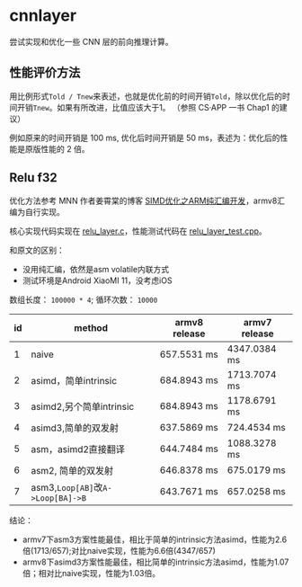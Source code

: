# cnnlayer

尝试实现和优化一些 CNN 层的前向推理计算。

## 性能评价方法

用比例形式`Told / Tnew`来表述，也就是优化前的时间开销`Told`，除以优化后的时间开销`Tnew`。如果有所改进，比值应该大于1。
（参照 CS·APP 一书 Chap1 的建议）

例如原来的时间开销是 100 ms, 优化后时间开销是 50 ms，表述为：优化后的性能是原版性能的 2 倍。

## Relu f32

优化方法参考 MNN 作者姜霄棠的博客 [SIMD优化之ARM纯汇编开发](https://blog.csdn.net/jxt1234and2010/article/details/104012746)，armv8汇编为自行实现。

核心实现代码实现在 [relu_layer.c](relu_layer.c)，性能测试代码在 [relu_layer_test.cpp](relu_layer_test.cpp)。

和原文的区别：
- 没用纯汇编，依然是asm volatile内联方式
- 测试环境是Android XiaoMI 11，没考虑iOS

数组长度： `100000 * 4`;
循环次数： `10000`

| id | method               | armv8 release  | armv7 release |
| -- | -------------------- | -------------- | ------------- |
| 1  | naive                | 657.5531 ms    | 4347.0384 ms  |
| 2  | asimd，简单intrinsic | 684.8943 ms    | 1713.7074 ms  |
| 3  | asimd2,另个简单intrinsic | 684.8943 ms| 1178.6791 ms  |
| 4  | asimd3,简单的双发射  | 637.5869 ms    |  724.4534 ms  |
| 5  | asm，asimd2直接翻译  | 644.7484 ms    | 1088.3278 ms  |
| 6  | asm2, 简单的双发射   | 646.8378 ms    |  675.0179 ms  |
| 7  | asm3,`Loop[AB]`改`A->Loop[BA]->B`| 643.7671 ms | 657.0258 ms |

结论：
- armv7下asm3方案性能最佳，相比于简单的intrinsic方法asimd，性能为2.6倍(1713/657);对比naive实现，性能为6.6倍(4347/657)
- armv8下asimd3方案性能最佳，相比简单的intrinsic方法asimd，性能为1.07倍；相对比naive实现，性能为1.03倍。
